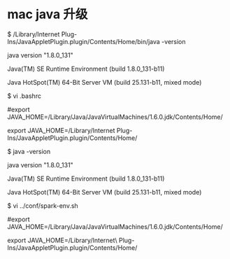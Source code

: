 # mac java 升级

$ /Library/Internet Plug-Ins/JavaAppletPlugin.plugin/Contents/Home/bin/java -version

java version "1.8.0\_131"

Java\(TM\) SE Runtime Environment \(build 1.8.0\_131-b11\)

Java HotSpot\(TM\) 64-Bit Server VM \(build 25.131-b11, mixed mode\)

$ vi .bashrc

\#export JAVA\_HOME=/Library/Java/JavaVirtualMachines/1.6.0.jdk/Contents/Home/

export JAVA\_HOME=/Library/Internet Plug-Ins/JavaAppletPlugin.plugin/Contents/Home/

$ java -version

java version "1.8.0\_131"

Java\(TM\) SE Runtime Environment \(build 1.8.0\_131-b11\)

Java HotSpot\(TM\) 64-Bit Server VM \(build 25.131-b11, mixed mode\)

$    vi ../conf/spark-env.sh

\#export JAVA\_HOME=/Library/Java/JavaVirtualMachines/1.6.0.jdk/Contents/Home/

export JAVA\_HOME=/Library/Internet\\ Plug-Ins/JavaAppletPlugin.plugin/Contents/Home/

